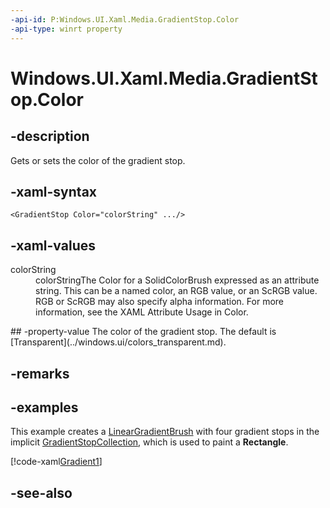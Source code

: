 ```yaml
---
-api-id: P:Windows.UI.Xaml.Media.GradientStop.Color
-api-type: winrt property
---
```


<!-- Property syntax
public Windows.UI.Color Color { get;  set; }
-->

# Windows.UI.Xaml.Media.GradientStop.Color

## -description
Gets or sets the color of the gradient stop.

## -xaml-syntax
```xaml
<GradientStop Color="colorString" .../>
```


## -xaml-values
<dl><dt>colorString</dt><dd>colorStringThe Color for a SolidColorBrush expressed as an attribute string. This can be a named color, an RGB value, or an ScRGB value. RGB or ScRGB may also specify alpha information. For more information, see the XAML Attribute Usage in Color.</dd>
</dl>
## -property-value
The color of the gradient stop. The default is [Transparent](../windows.ui/colors_transparent.md).

## -remarks

## -examples
This example creates a [LinearGradientBrush](lineargradientbrush.md) with four gradient stops in the implicit [GradientStopCollection](gradientstopcollection.md), which is used to paint a **Rectangle**.



[!code-xaml[Gradient1](../windows.ui.xaml.media/code/Gradients/csharp/Page.xaml#SnippetGradient1)]

## -see-also
